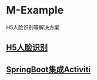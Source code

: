 # M-Example

H5人脸识别等解决方案

## [H5人脸识别](h5-frs/README.md)

## [SpringBoot集成Activiti](activiti-springboot/README.md)
